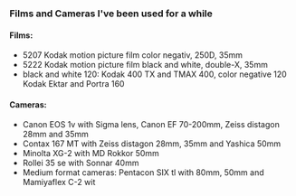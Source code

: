 ### Films and Cameras I've been used for a while

#### Films:
  - 5207 Kodak motion picture film color negativ, 250D, 35mm
  - 5222 Kodak motion picture film black and white, double-X, 35mm
  - black and white 120: Kodak 400 TX and TMAX 400, color negative 120 Kodak Ektar and Portra 160 

#### Cameras:
  - Canon EOS 1v with Sigma lens, Canon EF 70-200mm, Zeiss distagon 28mm and 35mm
  - Contax 167 MT with Zeiss distagon 28mm, 35mm and Yashica 50mm
  - Minolta XG-2 with MD Rokkor 50mm
  - Rollei 35 se with Sonnar 40mm
  - Medium format cameras: Pentacon SIX tl with 80mm, 50mm and Mamiyaflex C-2 wit
